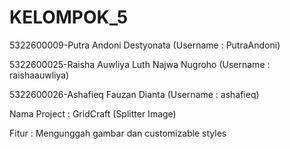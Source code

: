 # KELOMPOK_5


5322600009-Putra Andoni Destyonata (Username : PutraAndoni)

5322600025-Raisha Auwliya Luth Najwa Nugroho (Username : raishaauwliya)

5322600026-Ashafieq Fauzan Dianta (Username : ashafieq)



Nama Project  :  GridCraft (Splitter Image)

Fitur         :  Mengunggah gambar dan customizable styles



